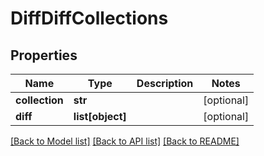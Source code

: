 # DiffDiffCollections

## Properties
Name | Type | Description | Notes
------------ | ------------- | ------------- | -------------
**collection** | **str** |  | [optional] 
**diff** | **list[object]** |  | [optional] 

[[Back to Model list]](../README.md#documentation-for-models) [[Back to API list]](../README.md#documentation-for-api-endpoints) [[Back to README]](../README.md)

